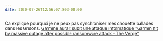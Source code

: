 ```yaml
---
date: 2020-07-26T12:56:07.803-00:00
---
```

Ca explique pourquoi je ne peux pas synchroniser mes chouette ballades dans les Grisons. [Garmine aurait subit une attaque informatique "Garmin hit by massive outage after possible ransomware attack - The Verge"](https://www.google.ch/amp/s/www.theverge.com/platform/amp/2020/7/24/21336881/garmin-ransomware-attack-outage-cause)
